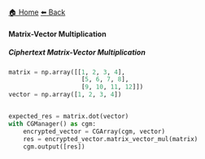 [:house: Home](/docs/README.md) [:arrow_left: Back](/docs/advanced_operations/README.md)

#### Matrix-Vector Multiplication

##### Ciphertext Matrix-Vector Multiplication

```python
matrix = np.array([[1, 2, 3, 4], 
                    [5, 6, 7, 8], 
                    [9, 10, 11, 12]])
vector = np.array([1, 2, 3, 4])


expected_res = matrix.dot(vector)
with CGManager() as cgm:
    encrypted_vector = CGArray(cgm, vector) 
    res = encrypted_vector.matrix_vector_mul(matrix)
    cgm.output([res])
```
